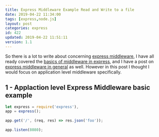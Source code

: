 ```yaml
---
title: Express Middleware Example Read and Write to a file
date: 2019-04-22 11:34:00
tags: [express,node.js]
layout: post
categories: express
id: 422
updated: 2019-04-22 11:51:11
version: 1.1
---
```


So there is a lot to write about concerning [express middleware](https://expressjs.com/en/guide/using-middleware.html), I have all ready covered the [basics of middleware in express](/2019/04/19/express-middleware-basics/), and I have a post on [express middleware in general](/2018/06/25/express-middleware/) as well. However in this post I thought I would focus on application level middleware specifically.

<!-- more -->

## 1 - Applaction level Express Middleware basic example

```js
let express = require('express'),
app = express();
 
app.get('/', (req, res) => res.json('foo'));
 
app.listen(8080);
```